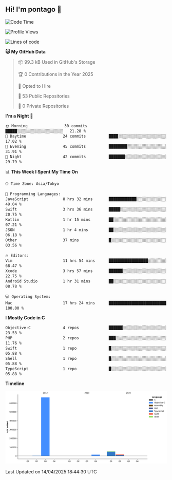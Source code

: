 ## Hi! I'm pontago 👋

<!--START_SECTION:waka-->
![Code Time](http://img.shields.io/badge/Code%20Time-149%20hrs%2020%20mins-blue)

![Profile Views](http://img.shields.io/badge/Profile%20Views-0-blue)

![Lines of code](https://img.shields.io/badge/From%20Hello%20World%20I%27ve%20Written-747.1%20thousand%20lines%20of%20code-blue)

**🐱 My GitHub Data** 

> 📦 99.3 kB Used in GitHub's Storage 
 > 
> 🏆 0 Contributions in the Year 2025
 > 
> 💼 Opted to Hire
 > 
> 📜 53 Public Repositories 
 > 
> 🔑 0 Private Repositories 
 > 
**I'm a Night 🦉** 

```text
🌞 Morning                30 commits          █████░░░░░░░░░░░░░░░░░░░░   21.28 % 
🌆 Daytime                24 commits          ████░░░░░░░░░░░░░░░░░░░░░   17.02 % 
🌃 Evening                45 commits          ████████░░░░░░░░░░░░░░░░░   31.91 % 
🌙 Night                  42 commits          ███████░░░░░░░░░░░░░░░░░░   29.79 % 
```


📊 **This Week I Spent My Time On** 

```text
🕑︎ Time Zone: Asia/Tokyo

💬 Programming Languages: 
JavaScript               8 hrs 32 mins       ████████████░░░░░░░░░░░░░   49.04 % 
Swift                    3 hrs 36 mins       █████░░░░░░░░░░░░░░░░░░░░   20.75 % 
Kotlin                   1 hr 15 mins        ██░░░░░░░░░░░░░░░░░░░░░░░   07.21 % 
JSON                     1 hr 4 mins         ██░░░░░░░░░░░░░░░░░░░░░░░   06.18 % 
Other                    37 mins             █░░░░░░░░░░░░░░░░░░░░░░░░   03.56 % 

🔥 Editors: 
Vim                      11 hrs 54 mins      █████████████████░░░░░░░░   68.47 % 
Xcode                    3 hrs 57 mins       ██████░░░░░░░░░░░░░░░░░░░   22.75 % 
Android Studio           1 hr 31 mins        ██░░░░░░░░░░░░░░░░░░░░░░░   08.78 % 

💻 Operating System: 
Mac                      17 hrs 24 mins      █████████████████████████   100.00 % 
```

**I Mostly Code in C** 

```text
Objective-C              4 repos             ██████░░░░░░░░░░░░░░░░░░░   23.53 % 
PHP                      2 repos             ███░░░░░░░░░░░░░░░░░░░░░░   11.76 % 
Swift                    1 repo              █░░░░░░░░░░░░░░░░░░░░░░░░   05.88 % 
Shell                    1 repo              █░░░░░░░░░░░░░░░░░░░░░░░░   05.88 % 
TypeScript               1 repo              █░░░░░░░░░░░░░░░░░░░░░░░░   05.88 % 
```



**Timeline**

![Lines of Code chart](https://raw.githubusercontent.com/pontago/pontago/main/assets/bar_graph.png)


 Last Updated on 14/04/2025 18:44:30 UTC
<!--END_SECTION:waka-->
